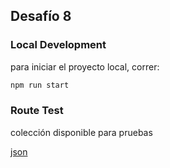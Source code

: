 ## Desafío 8

### Local Development

para iniciar el proyecto local, correr:

```bash
npm run start
```

### Route Test

colección disponible para pruebas

[json](./static/desafio8.postman_collection.json)
